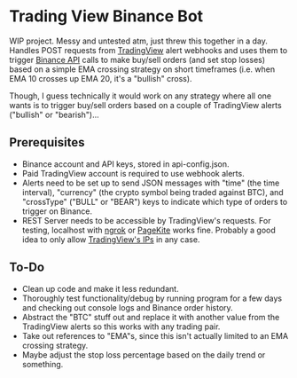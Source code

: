 # Trading View Binance Bot
WIP project. Messy and untested atm, just threw this together in a day. Handles POST requests from [TradingView](https://www.tradingview.com/) alert webhooks and uses them to trigger [Binance API](https://github.com/binance-exchange/binance-official-api-docs/blob/master/rest-api.md) calls to make buy/sell orders (and set stop losses) based on a simple EMA crossing strategy on short timeframes (i.e. when EMA 10 crosses up EMA 20, it's a "bullish" cross).

Though, I guess technically it would work on any strategy where all one wants is to trigger buy/sell orders based on a couple of TradingView alerts ("bullish" or "bearish")...

Prerequisites
-------------
* Binance account and API keys, stored in api-config.json.
* Paid TradingView account is required to use webhook alerts. 
* Alerts need to be set up to send JSON messages with "time" (the time interval), "currency" (the crypto symbol being traded against BTC), and "crossType" ("BULL" or "BEAR") keys to indicate which type of orders to trigger on Binance.
* REST Server needs to be accessible by TradingView's requests. For testing, localhost with [ngrok](https://ngrok.com/) or [PageKite](https://pagekite.net/) works fine. Probably a good idea to only allow [TradingView's IPs](https://www.tradingview.com/support/solutions/43000529348-about-webhooks/) in any case.

To-Do
------
* Clean up code and make it less redundant.
* Thoroughly test functionality/debug by running program for a few days and checking out console logs and Binance order history.
* Abstract the "BTC" stuff out and replace it with another value from the TradingView alerts so this works with any trading pair.
* Take out references to "EMA"s, since this isn't actually limited to an EMA crossing strategy.
* Maybe adjust the stop loss percentage based on the daily trend or something.
